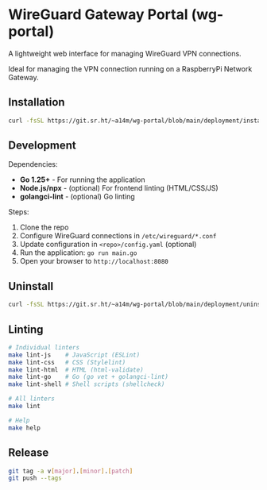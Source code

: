 # WireGuard Gateway Portal (wg-portal)

A lightweight web interface for managing WireGuard VPN connections.

Ideal for managing the VPN connection running on a RaspberryPi Network Gateway.

## Installation

```bash
curl -fsSL https://git.sr.ht/~a14m/wg-portal/blob/main/deployment/install.sh | sudo bash
```

## Development

Dependencies:

- **Go 1.25+** - For running the application
- **Node.js/npx** - (optional) For frontend linting (HTML/CSS/JS)
- **golangci-lint** - (optional) Go linting

Steps:

1. Clone the repo
1. Configure WireGuard connections in `/etc/wireguard/*.conf`
1. Update configuration in `<repo>/config.yaml` (optional)
1. Run the application: `go run main.go`
1. Open your browser to `http://localhost:8080`

## Uninstall

```bash
curl -fsSL https://git.sr.ht/~a14m/wg-portal/blob/main/deployment/uninstall.sh | sudo bash
```

## Linting

```bash
# Individual linters
make lint-js    # JavaScript (ESLint)
make lint-css   # CSS (Stylelint)
make lint-html  # HTML (html-validate)
make lint-go    # Go (go vet + golangci-lint)
make lint-shell # Shell scripts (shellcheck)

# All linters
make lint

# Help
make help
```

## Release

```bash
git tag -a v[major].[minor].[patch]
git push --tags
```
